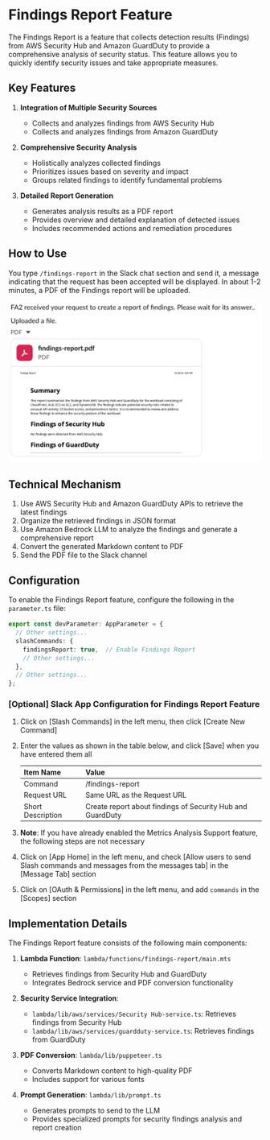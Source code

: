 # Findings Report Feature

The Findings Report is a feature that collects detection results (Findings) from AWS Security Hub and Amazon GuardDuty to provide a comprehensive analysis of security status. This feature allows you to quickly identify security issues and take appropriate measures.

## Key Features

1. **Integration of Multiple Security Sources**
   - Collects and analyzes findings from AWS Security Hub
   - Collects and analyzes findings from Amazon GuardDuty

2. **Comprehensive Security Analysis**
   - Holistically analyzes collected findings
   - Prioritizes issues based on severity and impact
   - Groups related findings to identify fundamental problems

3. **Detailed Report Generation**
   - Generates analysis results as a PDF report
   - Provides overview and detailed explanation of detected issues
   - Includes recommended actions and remediation procedures

## How to Use

You type `/findings-report` in the Slack chat section and send it, a message indicating that the request has been accepted will be displayed.
In about 1-2 minutes, a PDF of the Findings report will be uploaded.

![findings-report](./docs/images/en/fa2-findings-report.png)

## Technical Mechanism

1. Use AWS Security Hub and Amazon GuardDuty APIs to retrieve the latest findings
2. Organize the retrieved findings in JSON format
3. Use Amazon Bedrock LLM to analyze the findings and generate a comprehensive report
4. Convert the generated Markdown content to PDF
5. Send the PDF file to the Slack channel

## Configuration

To enable the Findings Report feature, configure the following in the `parameter.ts` file:

```typescript
export const devParameter: AppParameter = {
  // Other settings...
  slashCommands: {
    findingsReport: true,  // Enable Findings Report
    // Other settings...
  },
  // Other settings...
};
```

### [Optional] Slack App Configuration for Findings Report Feature

1. Click on [Slash Commands] in the left menu, then click [Create New Command]
2. Enter the values as shown in the table below, and click [Save] when you have entered them all

   | Item Name | Value |
   | --------- | ----- |
   | Command | /findings-report |
   | Request URL | Same URL as the Request URL |
   | Short Description | Create report about findings of Security Hub and GuardDuty |

3. **Note**: If you have already enabled the Metrics Analysis Support feature, the following steps are not necessary
4. Click on [App Home] in the left menu, and check [Allow users to send Slash commands and messages from the messages tab] in the [Message Tab] section
5. Click on [OAuth & Permissions] in the left menu, and add `commands` in the [Scopes] section

## Implementation Details

The Findings Report feature consists of the following main components:

1. **Lambda Function**: `lambda/functions/findings-report/main.mts`
   - Retrieves findings from Security Hub and GuardDuty
   - Integrates Bedrock service and PDF conversion functionality

2. **Security Service Integration**:
   - `lambda/lib/aws/services/Security Hub-service.ts`: Retrieves findings from Security Hub
   - `lambda/lib/aws/services/guardduty-service.ts`: Retrieves findings from GuardDuty

3. **PDF Conversion**: `lambda/lib/puppeteer.ts`
   - Converts Markdown content to high-quality PDF
   - Includes support for various fonts

4. **Prompt Generation**: `lambda/lib/prompt.ts`
   - Generates prompts to send to the LLM
   - Provides specialized prompts for security findings analysis and report creation

